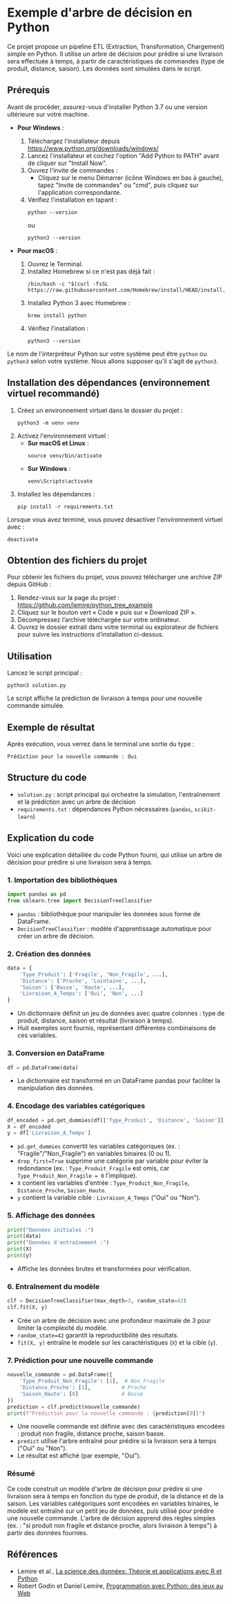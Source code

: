 # Exemple d'arbre de décision en Python

Ce projet propose un pipeline ETL (Extraction, Transformation, Chargement) simple en Python. Il utilise un arbre de décision pour prédire si une livraison sera effectuée à temps, à partir de caractéristiques de commandes (type de produit, distance, saison). Les données sont simulées dans le script.

## Prérequis

Avant de procéder, assurez-vous d'installer Python 3.7 ou une version ultérieure sur votre machine.

- **Pour Windows** :
  1. Téléchargez l'installateur depuis https://www.python.org/downloads/windows/
  2. Lancez l'installateur et cochez l'option "Add Python to PATH" avant de cliquer sur "Install Now".
  3. Ouvrez l'invite de commandes :
     - Cliquez sur le menu Démarrer (icône Windows en bas à gauche), tapez "Invite de commandes" ou "cmd", puis cliquez sur l'application correspondante.
  4. Vérifiez l'installation en tapant :
     ```
     python --version
     ```
     ou
     ```
     python3 --version
     ```

- **Pour macOS** :
  1. Ouvrez le Terminal.
  2. Installez Homebrew si ce n'est pas déjà fait :
     ```
     /bin/bash -c "$(curl -fsSL https://raw.githubusercontent.com/Homebrew/install/HEAD/install.sh)"
     ```
  3. Installez Python 3 avec Homebrew :
     ```
     brew install python
     ```
  4. Vérifiez l'installation :
     ```
     python3 --version
     ```

Le nom de l'interpréteur Python sur votre système peut être `python` ou `python3` selon votre système. Nous allons supposer qu'il s'agit de `python3`.

## Installation des dépendances (environnement virtuel recommandé)

1. Créez un environnement virtuel dans le dossier du projet :
   ```
   python3 -m venv venv
   ```
2. Activez l'environnement virtuel :
   - **Sur macOS et Linux** :
     ```
     source venv/bin/activate
     ```
   - **Sur Windows** :
     ```
     venv\Scripts\activate
     ```
3. Installez les dépendances :
   ```
   pip install -r requirements.txt
   ```

Lorsque vous avez terminé, vous pouvez désactiver l'environnement virtuel avec :
```
deactivate
```

## Obtention des fichiers du projet

Pour obtenir les fichiers du projet, vous pouvez télécharger une archive ZIP depuis GitHub :

1. Rendez-vous sur la page du projet : https://github.com/lemire/python_tree_example
2. Cliquez sur le bouton vert « Code » puis sur « Download ZIP ».
3. Décompressez l’archive téléchargée sur votre ordinateur.
4. Ouvrez le dossier extrait dans votre terminal ou explorateur de fichiers pour suivre les instructions d’installation ci-dessus.

## Utilisation

Lancez le script principal :

```
python3 solution.py
```

Le script affiche la prédiction de livraison à temps pour une nouvelle commande simulée.

## Exemple de résultat
Après exécution, vous verrez dans le terminal une sortie du type :

```
Prédiction pour la nouvelle commande : Oui
```

## Structure du code
- `solution.py` : script principal qui orchestre la simulation, l'entraînement et la prédiction avec un arbre de décision
- `requirements.txt` : dépendances Python nécessaires (`pandas`, `scikit-learn`)


## Explication du code

Voici une explication détaillée du code Python fourni, qui utilise un arbre de décision pour prédire si une livraison sera à temps.

### 1. Importation des bibliothèques
```python
import pandas as pd
from sklearn.tree import DecisionTreeClassifier
```
- `pandas` : bibliothèque pour manipuler les données sous forme de DataFrame.
- `DecisionTreeClassifier` : modèle d'apprentissage automatique pour créer un arbre de décision.

### 2. Création des données
```python
data = {
    'Type_Produit': ['Fragile', 'Non_Fragile', ...],
    'Distance': ['Proche', 'Lointaine', ...],
    'Saison': ['Basse', 'Haute', ...],
    'Livraison_A_Temps': ['Oui', 'Non', ...]
}
```
- Un dictionnaire définit un jeu de données avec quatre colonnes : type de produit, distance, saison et résultat (livraison à temps).
- Huit exemples sont fournis, représentant différentes combinaisons de ces variables.

### 3. Conversion en DataFrame
```python
df = pd.DataFrame(data)
```
- Le dictionnaire est transformé en un DataFrame pandas pour faciliter la manipulation des données.

### 4. Encodage des variables catégoriques
```python
df_encoded = pd.get_dummies(df[['Type_Produit', 'Distance', 'Saison']], drop_first=True)
X = df_encoded
y = df['Livraison_A_Temps']
```
- `pd.get_dummies` convertit les variables catégoriques (ex. : "Fragile"/"Non_Fragile") en variables binaires (0 ou 1).
- `drop_first=True` supprime une catégorie par variable pour éviter la redondance (ex. : `Type_Produit_Fragile` est omis, car `Type_Produit_Non_Fragile = 0` l'implique).
- `X` contient les variables d'entrée : `Type_Produit_Non_Fragile`, `Distance_Proche`, `Saison_Haute`.
- `y` contient la variable cible : `Livraison_A_Temps` ("Oui" ou "Non").

### 5. Affichage des données
```python
print("Données initiales :")
print(data)
print("Données d'entraînement :")
print(X)
print(y)
```
- Affiche les données brutes et transformées pour vérification.

### 6. Entraînement du modèle
```python
clf = DecisionTreeClassifier(max_depth=3, random_state=42)
clf.fit(X, y)
```
- Crée un arbre de décision avec une profondeur maximale de 3 pour limiter la complexité du modèle.
- `random_state=42` garantit la reproductibilité des résultats.
- `fit(X, y)` entraîne le modèle sur les caractéristiques (`X`) et la cible (`y`).

### 7. Prédiction pour une nouvelle commande
```python
nouvelle_commande = pd.DataFrame({
    'Type_Produit_Non_Fragile': [1],  # Non_Fragile
    'Distance_Proche': [1],          # Proche
    'Saison_Haute': [0]              # Basse
})
prediction = clf.predict(nouvelle_commande)
print(f"Prédiction pour la nouvelle commande : {prediction[0]}")
```
- Une nouvelle commande est définie avec des caractéristiques encodées : produit non fragile, distance proche, saison basse.
- `predict` utilise l'arbre entraîné pour prédire si la livraison sera à temps ("Oui" ou "Non").
- Le résultat est affiché (par exemple, "Oui").

### Résumé
Ce code construit un modèle d'arbre de décision pour prédire si une livraison sera à temps en fonction du type de produit, de la distance et de la saison. Les variables catégoriques sont encodées en variables binaires, le modèle est entraîné sur un petit jeu de données, puis utilisé pour prédire une nouvelle commande. L'arbre de décision apprend des règles simples (ex. : "si produit non fragile et distance proche, alors livraison à temps") à partir des données fournies.

## Références

- Lemire et al., [La science des données: Théorie et applications avec R et Python](https://www.amazon.ca/science-donn%C3%A9es-Th%C3%A9orie-applications-Python/dp/B0D53QXGKM)
- Robert Godin et Daniel Lemire, [Programmation avec Python: des jeux au Web](https://www.amazon.ca/Programmation-avec-Python-jeux-Web/dp/B0CVX9296P)




